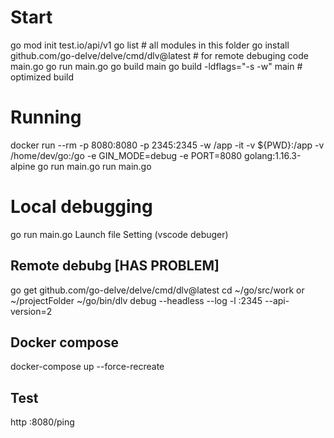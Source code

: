 
# Start
go mod init test.io/api/v1
go list # all modules in this folder
go install github.com/go-delve/delve/cmd/dlv@latest # for remote debuging
code main.go
go run main.go
go build main
go build -ldflags="-s -w" main # optimized build

# Running
docker run --rm -p 8080:8080 -p 2345:2345 -w /app -it -v ${PWD}:/app -v /home/dev/go:/go -e GIN_MODE=debug -e PORT=8080 golang:1.16.3-alpine go run main.go
run main.go

# Local debugging
go run main.go
Launch file Setting (vscode debuger)

## Remote debubg [HAS PROBLEM]
go get github.com/go-delve/delve/cmd/dlv@latest
cd ~/go/src/work or ~/projectFolder
~/go/bin/dlv debug --headless --log -l :2345 --api-version=2

## Docker compose
docker-compose up --force-recreate

## Test
http :8080/ping